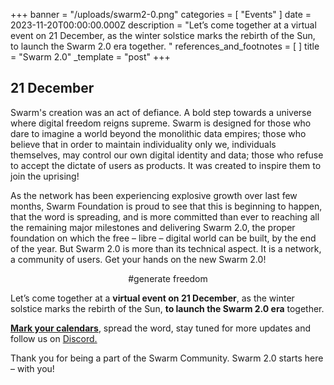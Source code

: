 +++
banner = "/uploads/swarm2-0.png"
categories = [ "Events" ]
date = 2023-11-20T00:00:00.000Z
description = "Let’s come together at a virtual event on 21 December, as the winter solstice marks the rebirth of the Sun, to launch the Swarm 2.0 era together. "
references_and_footnotes = [ ]
title = "Swarm 2.0"
_template = "post"
+++


## 21 December 

Swarm's creation was an act of defiance. A bold step towards a universe where digital freedom reigns supreme. Swarm is designed for those who dare to imagine a world beyond the monolithic data empires; those who believe that in order to maintain individuality only we, individuals themselves, may control our own digital identity and data; those who refuse to accept the dictate of users as products. It was created to inspire them to join the uprising! 

As the network has been experiencing explosive growth over last few months, Swarm Foundation is proud to see that this is beginning to happen, that the word is spreading, and is more committed than ever to reaching all the remaining major milestones and delivering Swarm 2.0, the proper foundation on which the free – libre – digital world can be built, by the end of the year. But Swarm 2.0 is more than its technical aspect. It is a network, a community of users. Get your hands on the new Swarm 2.0!  

<center>#generate freedom</center>

Let’s come together at a **virtual event on 21 December**, as the winter solstice marks the rebirth of the Sun, **to launch the Swarm 2.0 era** together.

[**Mark your calendars**](https://www.addevent.com/event/lf19253018), spread the word, stay tuned for more updates and follow us on [Discord.](https://discord.gg/C2QwbveT)

Thank you for being a part of the Swarm Community. Swarm 2.0 starts here – with you! 
